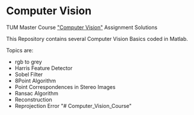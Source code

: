 # Computer Vision
TUM Master Course ["Computer Vision"](https://www.ldv.ei.tum.de/lehre/computer-vision/) Assignment Solutions


This Repository contains several Computer Vision Basics coded in Matlab.

Topics are:
- rgb to grey
- Harris Feature Detector
- Sobel Filter
- 8Point Algorithm
- Point Correspondences in Stereo Images
- Ransac Algorithm
- Reconstruction
- Reprojection Error
"# Computer_Vision_Course" 
